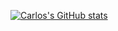 [![Carlos's GitHub stats](https://github-readme-stats.vercel.app/api?username=carloscn)](https://github.com/anuraghazra/github-readme-stats)
